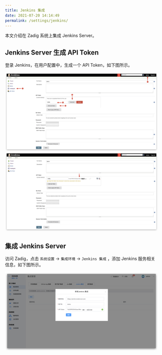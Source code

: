 ```yaml
---
title: Jenkins 集成
date: 2021-07-20 14:14:49
permalink: /settings/jenkins/
---
```


本文介绍在 Zadig 系统上集成 Jenkins Server。

## Jenkins Server 生成 API Token

登录 Jenkins，在用户配置中，生成一个 API Token，如下图所示。

![api-token](./_images/generate_jenkins_token_1.png)
![api-token](./_images/generate_jenkins_token_2.png)

## 集成 Jenkins Server

访问 Zadig，点击 `系统设置` ->  `集成环境` -> `Jenkins 集成` ，添加 Jenkins 服务相关信息，如下图所示。

![add-jenkins-server](./_images/add_jenkins_server.png)